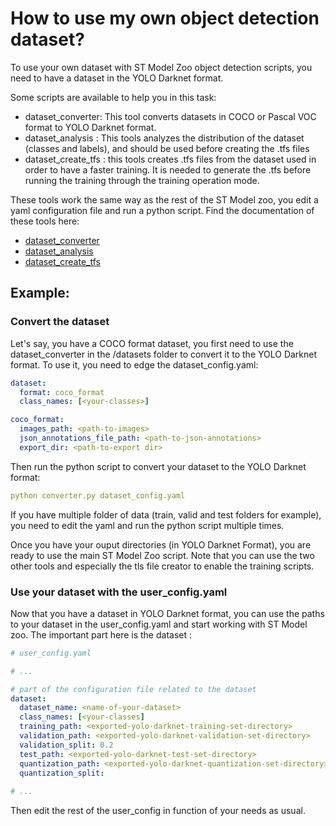 # How to use my own object detection dataset?

To use your own dataset with ST Model Zoo object detection scripts, you need to have a dataset in the YOLO Darknet format.

Some scripts are available to help you in this task:
- dataset_converter: This tool converts datasets in COCO or Pascal VOC format to YOLO Darknet format.
- dataset_analysis : This tools analyzes the distribution of the dataset (classes and labels), and should be used before creating the .tfs files
- dataset_create_tfs : this tools creates .tfs files from the dataset used in order to have a faster training. It is needed to generate the .tfs before running the training through the training operation mode.

These tools work the same way as the rest of the ST Model zoo, you edit a yaml configuration file and run a python script. Find the documentation of these tools here:
- [dataset_converter](../README_DATASETS_CONVERTER.md)
- [dataset_analysis](../README_DATASETS_ANALYSIS.md)
- [dataset_create_tfs](../README_DATASETS_CREATE_TFS.md)

## Example:

### Convert the dataset

Let's say, you have a COCO format dataset, you first need to use the dataset_converter in the /datasets folder to convert it to the YOLO Darknet format.
To use it, you need to edge the dataset_config.yaml:

```yaml
dataset:
  format: coco_format
  class_names: [<your-classes>]

coco_format:
  images_path: <path-to-images>
  json_annotations_file_path: <path-to-json-annotations>
  export_dir: <path-to-export dir>
```

Then run the python script to convert your dataset to the YOLO Darknet format:
```yaml
python converter.py dataset_config.yaml
```

If you have multiple folder of data (train, valid and test folders for example), you need to edit the yaml and run the python script multiple times.


Once you have your ouput directories (in YOLO Darknet Format), you are ready to use the main ST Model Zoo script. Note that you can use the two other tools and especially the tls file creator to enable the training scripts.

### Use your dataset with the user_config.yaml

Now that you have a dataset in YOLO Darknet format, you can use the paths to your dataset in the user_config.yaml and start working with ST Model zoo. 
The important part here is the dataset :


```yaml
# user_config.yaml 

# ...

# part of the configuration file related to the dataset
dataset:
  dataset_name: <name-of-your-dataset>                                        # Dataset name. Optional, defaults to "<unnamed>".
  class_names: [<your-classes]                                                # Names of the classes in the dataset.
  training_path: <exported-yolo-darknet-training-set-directory>               # Path to the root directory of the training set.
  validation_path: <exported-yolo-darknet-validation-set-directory>           # Path to the root directory of the validation set.
  validation_split: 0.2                                                       # Training/validation sets split ratio.
  test_path: <exported-yolo-darknet-test-set-directory>                       # Path to the root directory of the test set.
  quantization_path: <exported-yolo-darknet-quantization-set-directory>       # Path to the root directory of the quantization set.
  quantization_split:                                                         # Quantization split ratio.
   
# ...
```

Then edit the rest of the user_config in function of your needs as usual.


